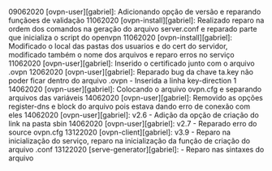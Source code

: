 09062020 [ovpn-user][gabriel]: Adicionando opção de versão e reparando funçãoes de validação
11062020 [ovpn-install][gabriel]: Realizado reparo na ordem dos comandos na geração do arquivo server.conf e reparado parte que inicializa o script do openvpn
11062020 [ovpn-install][gabriel]: Modificado o local das pastas dos usuarios e do cert do servidor, modificado também o nome dos arquivos e reparo erros no serviço
11062020 [ovpn-user][gabriel]: Inserido o certificado junto com o arquivo .ovpn
12062020 [ovpn-user][gabriel]: Reparado bug da chave ta.key não poder ficar dentro do arquivo .ovpn - Inserida a linha key-direction 1
14062020 [ovpn-user][gabriel]: Colocando o arquivo ovpn.cfg e separando arquivos das variáveis
14062020 [ovpn-user][gabriel]: Removido as opções register-dns e block do arquivo pois estava dando erro de conexão com eles
14062020 [ovpn-user][gabriel]: v2.6 - Adição da opção de criação do link na pasta sbin
14062020 [ovpn-user][gabriel]: v2.7 - Reparado erro do source ovpn.cfg
13122020 [ovpn-client][gabriel]: v3.9 - Reparo na inicialização do serviço, reparo na inicialização da função de criação do arquivo .conf
13122020 [serve-generator][gabriel]: - Reparo nas sintaxes do arquivo